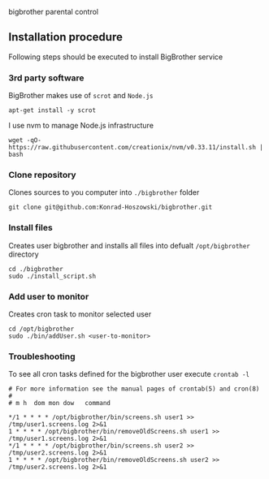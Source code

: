 bigbrother
parental control

## Installation procedure
Following steps should be executed to install BigBrother service

### 3rd party software
BigBrother makes use of `scrot` and `Node.js`
```
apt-get install -y scrot
```
I use nvm to manage Node.js infrastructure
```
wget -qO- https://raw.githubusercontent.com/creationix/nvm/v0.33.11/install.sh | bash
```

### Clone repository
Clones sources to you computer into `./bigbrother` folder
```
git clone git@github.com:Konrad-Hoszowski/bigbrother.git 
```

### Install files
Creates user bigbrother and installs all files into defualt `/opt/bigbrother` directory
```
cd ./bigbrother
sudo ./install_script.sh
```

### Add user to monitor
Creates cron task to monitor selected user
```
cd /opt/bigbrother
sudo ./bin/addUser.sh <user-to-monitor>
```

### Troubleshooting
To see all cron tasks defined for the bigbrother user execute `crontab -l`
```
# For more information see the manual pages of crontab(5) and cron(8)
#
# m h  dom mon dow   command

*/1 * * * * /opt/bigbrother/bin/screens.sh user1 >> /tmp/user1.screens.log 2>&1
1 * * * * /opt/bigbrother/bin/removeOldScreens.sh user1 >> /tmp/user1.screens.log 2>&1
*/1 * * * * /opt/bigbrother/bin/screens.sh user2 >> /tmp/user2.screens.log 2>&1
1 * * * * /opt/bigbrother/bin/removeOldScreens.sh user2 >> /tmp/user2.screens.log 2>&1
```
